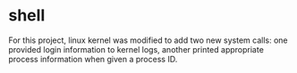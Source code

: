 # shell
For this project, linux kernel was modified to add two new system calls: one provided login information to kernel logs, another printed appropriate process information when given a process ID. 
